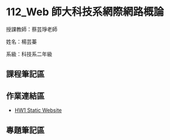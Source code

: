 # 112_Web 師大科技系網際網路概論

授課教師：蔡芸琤老師

姓名：楊芸蓁

系級：科技系二年級

## 課程筆記區

## 作業連結區
*  [HW1 Static Website](https://41171119h.github.io/my_web/)
## 專題筆記區
